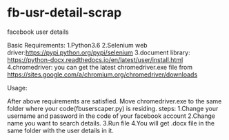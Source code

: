 # fb-usr-detail-scrap
facebook user details 

Basic Requirements:
1.Python3.6
2.Selenium web driver:https://pypi.python.org/pypi/selenium
3.document library: https://python-docx.readthedocs.io/en/latest/user/install.html
4.chromedriver: you can get the latest chromedriver.exe file from https://sites.google.com/a/chromium.org/chromedriver/downloads


Usage:

After above requirements are satisfied.
Move chromedriver.exe to the same folder where your code(fbuserscaper.py) is residing.
steps:
1.Change your username and password in the code of your facebook account
2.Change name you want to search details.
3.Run file
4.You will get <user>.docx file in the same folder with the user details in it.
 
 
 

